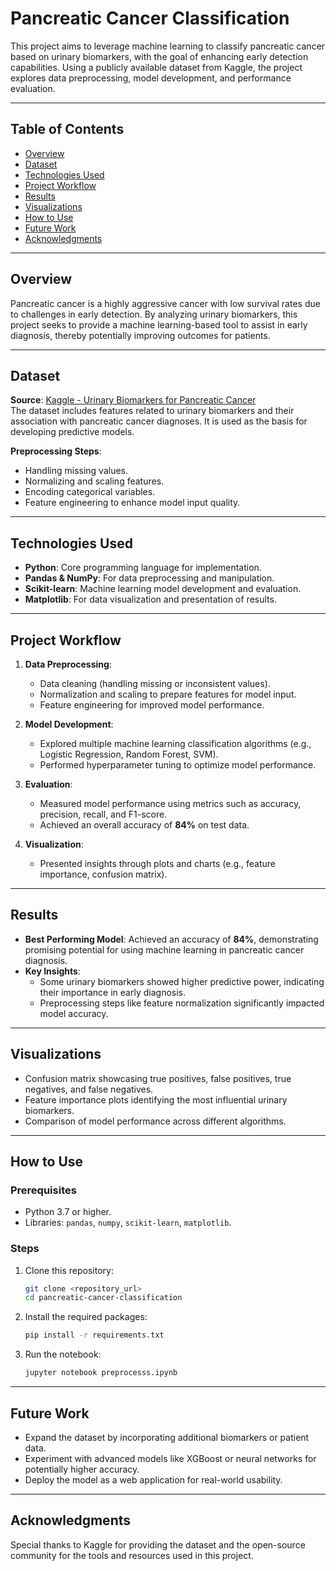 # Pancreatic Cancer Classification

This project aims to leverage machine learning to classify pancreatic cancer based on urinary biomarkers, with the goal of enhancing early detection capabilities. Using a publicly available dataset from Kaggle, the project explores data preprocessing, model development, and performance evaluation.

---

## Table of Contents
- [Overview](#overview)
- [Dataset](#dataset)
- [Technologies Used](#technologies-used)
- [Project Workflow](#project-workflow)
- [Results](#results)
- [Visualizations](#visualizations)
- [How to Use](#how-to-use)
- [Future Work](#future-work)
- [Acknowledgments](#acknowledgments)

---

## Overview
Pancreatic cancer is a highly aggressive cancer with low survival rates due to challenges in early detection. By analyzing urinary biomarkers, this project seeks to provide a machine learning-based tool to assist in early diagnosis, thereby potentially improving outcomes for patients.

---

## Dataset
**Source**: [Kaggle - Urinary Biomarkers for Pancreatic Cancer](https://www.kaggle.com/competitions/urinary-biomarkers-for-pancreatic-cancer)  
The dataset includes features related to urinary biomarkers and their association with pancreatic cancer diagnoses. It is used as the basis for developing predictive models.  

**Preprocessing Steps**:
- Handling missing values.
- Normalizing and scaling features.
- Encoding categorical variables.
- Feature engineering to enhance model input quality.

---

## Technologies Used
- **Python**: Core programming language for implementation.
- **Pandas & NumPy**: For data preprocessing and manipulation.
- **Scikit-learn**: Machine learning model development and evaluation.
- **Matplotlib**: For data visualization and presentation of results.

---

## Project Workflow
1. **Data Preprocessing**:
   - Data cleaning (handling missing or inconsistent values).
   - Normalization and scaling to prepare features for model input.
   - Feature engineering for improved model performance.

2. **Model Development**:
   - Explored multiple machine learning classification algorithms (e.g., Logistic Regression, Random Forest, SVM).
   - Performed hyperparameter tuning to optimize model performance.

3. **Evaluation**:
   - Measured model performance using metrics such as accuracy, precision, recall, and F1-score.
   - Achieved an overall accuracy of **84%** on test data.

4. **Visualization**:
   - Presented insights through plots and charts (e.g., feature importance, confusion matrix).

---

## Results
- **Best Performing Model**: Achieved an accuracy of **84%**, demonstrating promising potential for using machine learning in pancreatic cancer diagnosis.
- **Key Insights**:
  - Some urinary biomarkers showed higher predictive power, indicating their importance in early diagnosis.
  - Preprocessing steps like feature normalization significantly impacted model accuracy.

---

## Visualizations
- Confusion matrix showcasing true positives, false positives, true negatives, and false negatives.
- Feature importance plots identifying the most influential urinary biomarkers.
- Comparison of model performance across different algorithms.

---

## How to Use
### Prerequisites
- Python 3.7 or higher.
- Libraries: `pandas`, `numpy`, `scikit-learn`, `matplotlib`.

### Steps
1. Clone this repository:
   ```bash
   git clone <repository_url>
   cd pancreatic-cancer-classification
   ```
2. Install the required packages:
   ```bash
   pip install -r requirements.txt
   ```
3. Run the notebook:
   ```bash
   jupyter notebook preprocesss.ipynb
   ```

---

## Future Work
- Expand the dataset by incorporating additional biomarkers or patient data.
- Experiment with advanced models like XGBoost or neural networks for potentially higher accuracy.
- Deploy the model as a web application for real-world usability.

---

## Acknowledgments
Special thanks to Kaggle for providing the dataset and the open-source community for the tools and resources used in this project.  
